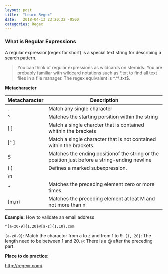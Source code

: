 ```yaml
---
layout: post
title:  "Learn Regex"
date:   2018-04-13 23:20:32 -0500
categories: Regex
---
```


### What is Regular Expressions
A regular expression(regex for short) is a special text string for describing a search pattern.

> You can think of regular expressions as wildcards on steroids. You are probably familiar with wildcard notations such as *.txt to find all text files in a file manager. The regex equivalent is ^.\*\\.txt$.

**Metacharacter**

Metacharacter | Description
---|---
. | Match any single character
^ | Matches the starting porsition within the string
[ ] | Match a single charcter that is contained whithin the brackets
[^ ] | Match a single character that is not contained within the brackets. 
$ | Matches the ending positionof the string or the position just before a string-ending newline
( ) | Defines a marked subexpression.
\n | 
* | Matches the preceding element zero or more times.
{m,n} | Matches the preceding element at leat M and not more than n
**Example:** How to validate an email address
```regex
^[a-z0-9]{1,20}@[a-z]{1,10}.com
```
```[a-z0-9]```: Match the charactor from a to z and from 1 to 9.
```{1, 20}```: The length need to be between 1 and 20.
```@```: There is a @ after the preceding part.

**Place to do practice:**

http://regexr.com/